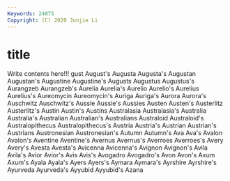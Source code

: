 ```yaml
---
Keywords: 24075
Copyright: (C) 2020 Junjie Li
---
```


# title

Write contents here!!!
gust 
August's 
Augusta 
Augusta's 
Augustan 
Augustan's 
Augustine 
Augustine's 
Augusts
Augustus 
Augustus's 
Aurangzeb 
Aurangzeb's 
Aurelia 
Aurelia's 
Aurelio 
Aurelio's 
Aurelius 
Aurelius's
Aureomycin 
Aureomycin's 
Auriga 
Auriga's 
Aurora 
Aurora's 
Auschwitz 
Auschwitz's 
Aussie 
Aussie's
Aussies 
Austen 
Austen's 
Austerlitz 
Austerlitz's 
Austin 
Austin's 
Austins 
Australasia 
Australasia's
Australia 
Australia's 
Australian 
Australian's 
Australians 
Australoid 
Australoid's 
Australopithecus 
Australopithecus's 
Austria
Austria's 
Austrian 
Austrian's 
Austrians 
Austronesian 
Austronesian's 
Autumn 
Autumn's 
Ava 
Ava's
Avalon 
Avalon's 
Aventine 
Aventine's 
Avernus 
Avernus's 
Averroes 
Averroes's 
Avery 
Avery's
Avesta 
Avesta's 
Avicenna 
Avicenna's 
Avignon 
Avignon's 
Avila 
Avila's 
Avior 
Avior's
Avis 
Avis's 
Avogadro 
Avogadro's 
Avon 
Avon's 
Axum 
Axum's 
Ayala 
Ayala's
Ayers 
Ayers's 
Aymara 
Aymara's 
Ayrshire 
Ayrshire's 
Ayurveda 
Ayurveda's 
Ayyubid 
Ayyubid's
Azana 
